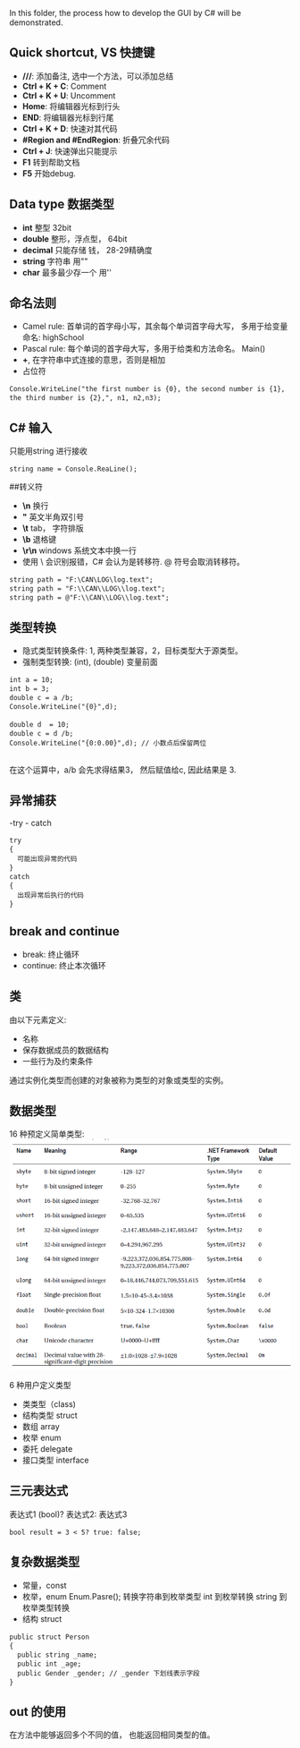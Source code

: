In this folder, the process how to develop the GUI by C# will be demonstrated. 

## Quick shortcut, VS 快捷键
- **///**: 添加备注, 选中一个方法，可以添加总结
- **Ctrl + K + C**: Comment
- **Ctrl + K + U**: Uncomment
- **Home**: 将编辑器光标到行头
- **END**: 将编辑器光标到行尾
- **Ctrl + K + D**: 快速对其代码
- **#Region and #EndRegion**: 折叠冗余代码
- **Ctrl + J**: 快速弹出只能提示
- **F1** 转到帮助文档
- **F5** 开始debug.

## Data type 数据类型
- **int** 整型 32bit
- **double** 整形，浮点型， 64bit
- **decimal** 只能存储 钱， 28-29精确度
- **string** 字符串 用""
- **char** 最多最少存一个 用''
## 命名法则
- Camel rule: 首单词的首字母小写，其余每个单词首字母大写， 多用于给变量命名: highSchool
- Pascal rule: 每个单词的首字母大写，多用于给类和方法命名。 Main()
- **+**, 在字符串中式连接的意思，否则是相加
- 占位符
````
Console.WriteLine("the first number is {0}, the second number is {1}, the third number is {2},", n1, n2,n3);
````
## C# 输入
只能用string 进行接收
````
string name = Console.ReaLine();
````
##转义符
- **\n** 换行
- **\"** 英文半角双引号
- **\t** tab， 字符排版
- **\b**  退格键
- **\r\n** windows 系统文本中换一行
- 使用 \ 会识别报错，C# 会认为是转移符.
@ 符号会取消转移符。
````
string path = "F:\CAN\LOG\log.text";
string path = "F:\\CAN\\LOG\\log.text";
string path = @"F:\\CAN\\LOG\\log.text";
````

## 类型转换
- 隐式类型转换条件: 1, 两种类型兼容，2，目标类型大于源类型。
- 强制类型转换: (int), (double) 变量前面

````
int a = 10;
int b = 3;
double c = a /b;
Console.WriteLine("{0}",d);

double d  = 10;
double c = d /b;
Console.WriteLine("{0:0.00}",d); // 小数点后保留两位


````

在这个运算中，a/b 会先求得结果3， 然后赋值给c, 因此结果是 3.

## 异常捕获
-try - catch
````
try
{
  可能出现异常的代码
}
catch
{
  出现异常后执行的代码
}
````
## break and continue
- break: 终止循环
- continue: 终止本次循环

## 类
由以下元素定义:
- 名称
- 保存数据成员的数据结构
- 一些行为及约束条件

通过实例化类型而创建的对象被称为类型的对象或类型的实例。

## 数据类型
16 种预定义简单类型:
![image](https://github.com/daoyou4000/C_SHARP/blob/f2ac1cb15145cd7934d01383ca3bd7725d3c17b7/image/datatype.PNG)

6 种用户定义类型
- 类类型（class)
- 结构类型 struct
- 数组 array
- 枚举 enum
- 委托 delegate
- 接口类型 interface

## 三元表达式
表达式1 (bool)? 表达式2: 表达式3  
````
bool result = 3 < 5? true: false;
````
## 复杂数据类型
- 常量，const
- 枚举，enum
Enum.Pasre(); 转换字符串到枚举类型
int 到枚举转换
string 到枚举类型转换
- 结构 struct
````
public struct Person
{
  public string _name;
  public int _age;
  public Gender _gender; // _gender 下划线表示字段
}
````
## out 的使用
在方法中能够返回多个不同的值， 也能返回相同类型的值。
